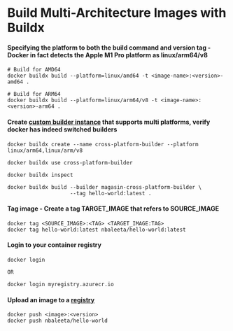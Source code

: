 # Build Multi-Architecture Images with Buildx

#### Specifying the platform to both the build command and version tag - Docker in fact detects the Apple M1 Pro platform as linux/arm64/v8
```
# Build for AMD64
docker buildx build --platform=linux/amd64 -t <image-name>:<version>-amd64 .

# Build for ARM64 
docker buildx build --platform=linux/arm64/v8 -t <image-name>:<version>-arm64 .
```

#### Create [custom builder instance](https://medium.com/@josephadewole1/how-to-build-multiarch-images-in-docker-4cdd552c2fe3) that supports multi platforms, verify docker has indeed switched builders
```
docker buildx create --name cross-platform-builder --platform linux/arm64,linux/arm/v8

docker buildx use cross-platform-builder

docker buildx inspect

docker buildx build --builder magasin-cross-platform-builder \
                    --tag hello-world:latest .
```

#### Tag image - Create a tag TARGET_IMAGE that refers to SOURCE_IMAGE
```
docker tag <SOURCE_IMAGE>:<TAG> <TARGET_IMAGE:TAG>
docker tag hello-world:latest nbaleeta/hello-world:latest
```

#### Login to your container registry
```
docker login

OR

docker login myregistry.azurecr.io
```

#### Upload an image to a [registry](https://docs.docker.com/engine/reference/commandline/push/)
```
docker push <image>:<version>
docker push nbaleeta/hello-world
```
